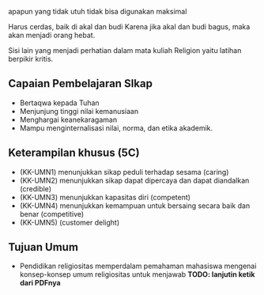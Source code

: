 apapun yang tidak utuh tidak bisa digunakan maksimal

Harus cerdas, baik di akal dan budi
Karena jika akal dan budi bagus, maka akan menjadi orang hebat.

Sisi lain yang menjadi perhatian dalam mata kuliah Religion yaitu latihan berpikir kritis.

## Capaian Pembelajaran SIkap
- Bertaqwa kepada Tuhan
- Menjunjung tinggi nilai kemanusiaan
- Menghargai keanekaragaman
- Mampu menginternalisasi nilai, norma, dan etika akademik.

## Keterampilan khusus (5C)
- (KK-UMN1) menunjukkan sikap peduli terhadap sesama (caring)
- (KK-UMN2) menunjukkan sikap dapat dipercaya dan dapat diandalkan (credible)
- (KK-UMN3) menunjukkan kapasitas diri (competent)
- (KK-UMN4) menunjukkan kemampuan untuk bersaing secara baik dan benar (competitive)
- (KK-UMN5) (customer delight)

## Tujuan Umum
- Pendidikan religiositas memperdalam pemahaman mahasiswa mengenai konsep-konsep umum religiositas untuk menjawab 
**TODO: lanjutin ketik dari PDFnya**


